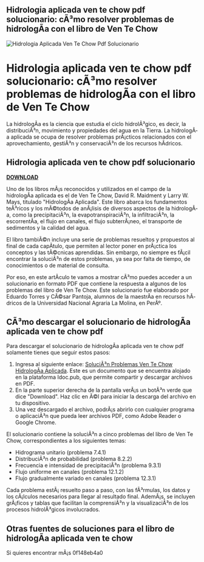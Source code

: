 ## Hidrologia aplicada ven te chow pdf solucionario: cÃ³mo resolver problemas de hidrologÃ­a con el libro de Ven Te Chow

 
![Hidrologia Aplicada Ven Te Chow Pdf Solucionario](https://encrypted-tbn2.gstatic.com/images?q=tbn:ANd9GcRFz9mhByaOhXKIimoh1mXrU5HoMo0pRm9t6c_nVY5vgKkPPATKCPz3JCk)

 
# Hidrologia aplicada ven te chow pdf solucionario: cÃ³mo resolver problemas de hidrologÃ­a con el libro de Ven Te Chow
  
La hidrologÃ­a es la ciencia que estudia el ciclo hidrolÃ³gico, es decir, la distribuciÃ³n, movimiento y propiedades del agua en la Tierra. La hidrologÃ­a aplicada se ocupa de resolver problemas prÃ¡cticos relacionados con el aprovechamiento, gestiÃ³n y conservaciÃ³n de los recursos hÃ­dricos.
 
## Hidrologia aplicada ven te chow pdf solucionario


[**DOWNLOAD**](https://www.google.com/url?q=https%3A%2F%2Fblltly.com%2F2tKFST&sa=D&sntz=1&usg=AOvVaw0KDQdcID3jeNpkl5p81hYR)

  
Uno de los libros mÃ¡s reconocidos y utilizados en el campo de la hidrologÃ­a aplicada es el de Ven Te Chow, David R. Maidment y Larry W. Mays, titulado "HidrologÃ­a Aplicada". Este libro abarca los fundamentos teÃ³ricos y los mÃ©todos de anÃ¡lisis de diversos aspectos de la hidrologÃ­a, como la precipitaciÃ³n, la evapotranspiraciÃ³n, la infiltraciÃ³n, la escorrentÃ­a, el flujo en canales, el flujo subterrÃ¡neo, el transporte de sedimentos y la calidad del agua.
  
El libro tambiÃ©n incluye una serie de problemas resueltos y propuestos al final de cada capÃ­tulo, que permiten al lector poner en prÃ¡ctica los conceptos y las tÃ©cnicas aprendidas. Sin embargo, no siempre es fÃ¡cil encontrar la soluciÃ³n de estos problemas, ya sea por falta de tiempo, de conocimientos o de material de consulta.
  
Por eso, en este artÃ­culo te vamos a mostrar cÃ³mo puedes acceder a un solucionario en formato PDF que contiene la respuesta a algunos de los problemas del libro de Ven Te Chow. Este solucionario fue elaborado por Eduardo Torres y CÃ©sar Pantoja, alumnos de la maestrÃ­a en recursos hÃ­dricos de la Universidad Nacional Agraria La Molina, en PerÃº.
  
## CÃ³mo descargar el solucionario de hidrologÃ­a aplicada ven te chow pdf
  
Para descargar el solucionario de hidrologÃ­a aplicada ven te chow pdf solamente tienes que seguir estos pasos:
  
1. Ingresa al siguiente enlace: [SoluciÃ³n Problemas Ven Te Chow HidrologÃ­a Aplicada](https://idoc.pub/documents/solucion-problemas-ven-te-chow-hidrologia-aplicada-x4e6y3mggmn3). Este es un documento que se encuentra alojado en la plataforma Idoc.pub, que permite compartir y descargar archivos en PDF.
2. En la parte superior derecha de la pantalla verÃ¡s un botÃ³n verde que dice "Download". Haz clic en Ã©l para iniciar la descarga del archivo en tu dispositivo.
3. Una vez descargado el archivo, podrÃ¡s abrirlo con cualquier programa o aplicaciÃ³n que pueda leer archivos PDF, como Adobe Reader o Google Chrome.

El solucionario contiene la soluciÃ³n a cinco problemas del libro de Ven Te Chow, correspondientes a los siguientes temas:

- Hidrograma unitario (problema 7.4.1)
- DistribuciÃ³n de probabilidad (problema 8.2.2)
- Frecuencia e intensidad de precipitaciÃ³n (problema 9.3.1)
- Flujo uniforme en canales (problema 12.1.2)
- Flujo gradualmente variado en canales (problema 12.3.1)

Cada problema estÃ¡ resuelto paso a paso, con las fÃ³rmulas, los datos y los cÃ¡lculos necesarios para llegar al resultado final. AdemÃ¡s, se incluyen grÃ¡ficos y tablas que facilitan la comprensiÃ³n y la visualizaciÃ³n de los procesos hidrolÃ³gicos involucrados.
  
## Otras fuentes de soluciones para el libro de hidrologÃ­a aplicada ven te chow
  
Si quieres encontrar mÃ¡s
 0f148eb4a0
